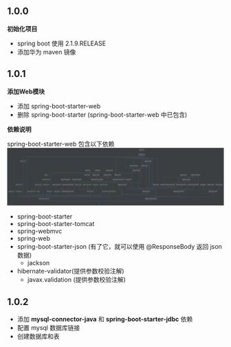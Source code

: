 ## 1.0.0
**初始化项目**
- spring boot 使用 2.1.9.RELEASE
- 添加华为 maven 镜像

## 1.0.1
**添加Web模块**
- 添加 spring-boot-starter-web
- 删除 spring-boot-starter (spring-boot-starter-web 中已包含)

**依赖说明**

spring-boot-starter-web 包含以下依赖
![](https://raw.githubusercontent.com/wqlm/common/master/boot.png)

- spring-boot-starter
- spring-boot-starter-tomcat
- spring-webmvc
- spring-web
- spring-boot-starter-json (有了它，就可以使用 @ResponseBody 返回 json 数据)
    - jackson
- hibernate-validator(提供参数校验注解)
    - javax.validation (提供参数校验注解)

## 1.0.2 
- 添加 **mysql-connector-java** 和 **spring-boot-starter-jdbc** 依赖
- 配置 mysql 数据库链接
- 创建数据库和表